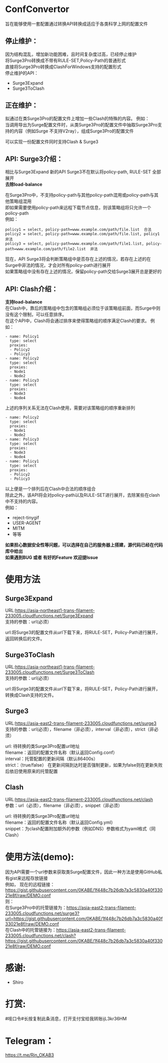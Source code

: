 # ConfConvertor
旨在能够使用一套配置通过转换API转换成适应于各类科学上网的配置文件

## 停止维护：  
因为结构混乱，增加新功能困难，且时间复杂度过高，已经停止维护  
将Surge3Pro转换成不带有RULE-SET,Policy-Path的普通形式  
直接将Surge3Pro转换成ClashForWindows支持的配置形式  
停止维护的API：  
* Surge3Expand  
* Surge3ToClash



## 正在维护：
拟通过在类Surge3Pro的配置文件上增加一些Clash的特殊的内容。
例如：  
当调用导出为Surge配置文件时，从类Surge3Pro的配置文件中抽取Surge3Pro支持的内容（例如Surge 不支持V2ray），组成Surge3Pro的配置文件

可以实现一份配置文件同时支持Clash & Surge3

## API: Surge3介绍：  
相比与Surge3Expand 新的API Surge3不在默认将policy-path, RULE-SET 全部展开  
**去除load-balance**  

在Surge3Pro中，不支持policy-path与其他policy-path混用或policy-path与其他策略组混用  
即如果需要使用policy-path来远程下载节点信息，则该策略组将只允许一个policy-path  
例如：  
```
policy1 = select, policy-path=www.example.com/path/file.list  合法  
policy2 = select, policy-path=www.example.com/path/file.list, policy1  非法  
policy3 = select, policy-path=www.example.com/path/file1.list, policy-path=www.example.com/path/file2.list  非法  
```
现在，API Surge3将会判断策略组中是否存在上述的情况，若存在上述的在Surge中非法的情况，才会对所有policy-path进行展开  
如果策略组中没有存在上述的情况，保留policy-path交给Surge3展开总是更好的

## API: Clash介绍：  
**支持load-balance**  
在Clash中，靠后的策略组中包含的策略组必须位于该策略组前面，而Surge中则没有这个限制，可以任意排序。  
在这个API中，Clash将会通过排序来使得策略组的顺序满足Clash的要求。
例如：  
```
- name: Policy1
  type: select
  proxies:
  - Policy2
  - Policy3
- name: Policy2
  type: select
  proxies:
  - Node1
  - Node2
- name: Policy3
  type: select
  proxies:
  - Node3
  - Node4
```
上述的序列关系无法在Clash使用，需要对该策略组的顺序重新排列
```
- name: Policy2
  type: select
  proxies:
  - Node1
  - Node2
- name: Policy3
  type: select
  proxies:
  - Node3
  - Node4
- name: Policy1
  type: select
  proxies:
  - Policy2
  - Policy3
```
以上便是一个排列后在Clash中合法的顺序组合  
除此之外，该API将会对policy-path以及RULE-SET进行展开，去除某些在clash中不支持的内容。  
例如：  
* reject-tinygif
* USER-AGENT
* MITM
* 等等




**如果担心数据安全性等问题，可以选择在自己的服务器上搭建，源代码已经在代码库中给出**  
**如果遇到BUG 或者 有好的Feature 欢迎提Issue**

# 使用方法
## Surge3Expand
URL:https://asia-northeast1-trans-filament-233005.cloudfunctions.net/Surge3Expand  
支持的参数：url(必须）

url:将Surge3的配置文件从url下载下来，将RULE-SET，Policy-Path进行展开，返回转换后的文件。

## Surge3ToClash
URL:https://asia-northeast1-trans-filament-233005.cloudfunctions.net/Surge3ToClash  
支持的参数：url(必须）

url:将Surge3的配置文件从url下载下来，将RULE-SET，Policy-Path进行展开，转换成Clash支持的文件。

## Surge3
URL:https://asia-east2-trans-filament-233005.cloudfunctions.net/surge3  
支持的参数：url(必须），filename（非必须），interval（非必须），strict（非必须）

url: 待转换的类Surge3Pro配置url地址  
filename：返回的配置文件名称（默认返回Config.conf）  
interval：托管配置的更新间隔（默认86400s）  
strict：（true/false）  在更新间隔到达时是否强制更新，如果为false则在更新失败后依旧使用原来的托管配置

## Clash
URL:https://asia-east2-trans-filament-233005.cloudfunctions.net/clash  
参数：url（必须），filename（非必须），snippet（非必须）  

url: 待转换的类Surge3Pro配置url地址  
filename：返回的配置文件名称（默认返回Config.yml）  
snippet：为clash配置附加额外的参数（例如DNS）参数格式为yaml格式（同Clash）  

# 使用方法(demo):  
因为API需要一个url参数来获取类Surge配置文件，因此一种方法是使用GitHub私有gist来远程存放链接  
例如， 现在的远程链接： https://gist.githubusercontent.com/0KABE/1f448c7b26db7a3c5830a40f33021e8f/raw/DEMO.conf  
则：  
在Surge3Pro中的托管链接为：https://asia-east2-trans-filament-233005.cloudfunctions.net/surge3?url=https://gist.githubusercontent.com/0KABE/1f448c7b26db7a3c5830a40f33021e8f/raw/DEMO.conf  
在Clash中的托管链接为：https://asia-east2-trans-filament-233005.cloudfunctions.net/clash?https://gist.githubusercontent.com/0KABE/1f448c7b26db7a3c5830a40f33021e8f/raw/DEMO.conf

# 感谢:  
* Shiro  

# 打赏:  
#吱口令#长按复制此条消息，打开支付宝给我转账ijL3kr36HM

# Telegram：  
https://t.me/Rin_OKAB3